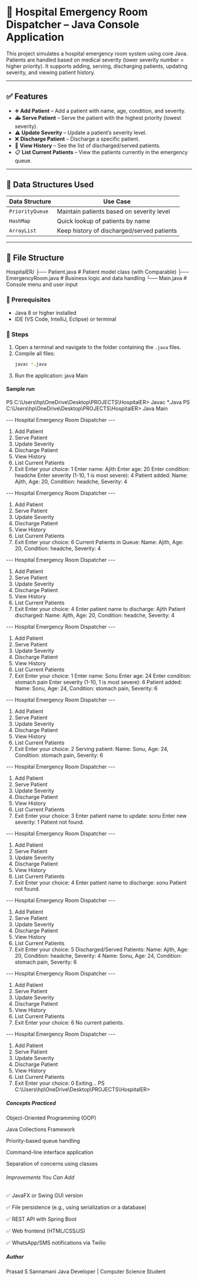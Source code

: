 # 🏥 Hospital Emergency Room Dispatcher – Java Console Application

This project simulates a hospital emergency room system using core Java. Patients are handled based on medical severity (lower severity number = higher priority). It supports adding, serving, discharging patients, updating severity, and viewing patient history.

---

## ✅ Features

- ➕ **Add Patient** – Add a patient with name, age, condition, and severity.
- 🚑 **Serve Patient** – Serve the patient with the highest priority (lowest severity).
- ⚠️ **Update Severity** – Update a patient’s severity level.
- ❌ **Discharge Patient** – Discharge a specific patient.
- 📜 **View History** – See the list of discharged/served patients.
- 📋 **List Current Patients** – View the patients currently in the emergency queue.

---

## 🧠 Data Structures Used

| Data Structure   | Use Case                                   |
|------------------|---------------------------------------------|
| `PriorityQueue`  | Maintain patients based on severity level   |
| `HashMap`        | Quick lookup of patients by name            |
| `ArrayList`      | Keep history of discharged/served patients  |

---

## 📂 File Structure

HospitalER/
├── Patient.java # Patient model class (with Comparable)
├── EmergencyRoom.java # Business logic and data handling
└── Main.java # Console menu and user input

### 🔧 Prerequisites
- Java 8 or higher installed
- IDE (VS Code, IntelliJ, Eclipse) or terminal

### 🚀 Steps

1. Open a terminal and navigate to the folder containing the `.java` files.
2. Compile all files:
   ```bash
   javac *.java
3. Run the application:
   java Main



#### Sample run 


PS C:\Users\hp\OneDrive\Desktop\PROJECTS\HospitalER> Javac *.Java
PS C:\Users\hp\OneDrive\Desktop\PROJECTS\HospitalER> Java Main

--- Hospital Emergency Room Dispatcher ---
1. Add Patient
2. Serve Patient
3. Update Severity
4. Discharge Patient
5. View History
6. List Current Patients
0. Exit
Enter your choice: 1
Enter name: Ajith
Enter age: 20
Enter condition: headche
Enter severity (1-10, 1 is most severe): 4
Patient added: Name: Ajith, Age: 20, Condition: headche, Severity: 4

--- Hospital Emergency Room Dispatcher ---
1. Add Patient
2. Serve Patient
3. Update Severity
4. Discharge Patient
5. View History
6. List Current Patients
0. Exit
Enter your choice: 6
Current Patients in Queue:
Name: Ajith, Age: 20, Condition: headche, Severity: 4

--- Hospital Emergency Room Dispatcher ---
1. Add Patient
2. Serve Patient
3. Update Severity
4. Discharge Patient
5. View History
6. List Current Patients
0. Exit
Enter your choice: 4
Enter patient name to discharge: Ajith
Patient discharged: Name: Ajith, Age: 20, Condition: headche, Severity: 4

--- Hospital Emergency Room Dispatcher ---
1. Add Patient
2. Serve Patient
3. Update Severity
4. Discharge Patient
5. View History
6. List Current Patients
0. Exit
Enter your choice: 1
Enter name: Sonu
Enter age: 24
Enter condition: stomach pain
Enter severity (1-10, 1 is most severe): 6
Patient added: Name: Sonu, Age: 24, Condition: stomach pain, Severity: 6

--- Hospital Emergency Room Dispatcher ---
1. Add Patient
2. Serve Patient
3. Update Severity
4. Discharge Patient
5. View History
6. List Current Patients
0. Exit
Enter your choice: 2
Serving patient: Name: Sonu, Age: 24, Condition: stomach pain, Severity: 6

--- Hospital Emergency Room Dispatcher ---
1. Add Patient
2. Serve Patient
3. Update Severity
4. Discharge Patient
5. View History
6. List Current Patients
0. Exit
Enter your choice: 3
Enter patient name to update: sonu
Enter new severity: 1
Patient not found.

--- Hospital Emergency Room Dispatcher ---
1. Add Patient
2. Serve Patient
3. Update Severity
4. Discharge Patient
5. View History
6. List Current Patients
0. Exit
Enter your choice: 4
Enter patient name to discharge: sonu
Patient not found.

--- Hospital Emergency Room Dispatcher ---
1. Add Patient
2. Serve Patient
3. Update Severity
4. Discharge Patient
5. View History
6. List Current Patients
0. Exit
Enter your choice: 5
Discharged/Served Patients:
Name: Ajith, Age: 20, Condition: headche, Severity: 4
Name: Sonu, Age: 24, Condition: stomach pain, Severity: 6

--- Hospital Emergency Room Dispatcher ---
1. Add Patient
2. Serve Patient
3. Update Severity
4. Discharge Patient
5. View History
6. List Current Patients
0. Exit
Enter your choice: 6
No current patients.

--- Hospital Emergency Room Dispatcher ---
1. Add Patient
2. Serve Patient
3. Update Severity
4. Discharge Patient
5. View History
6. List Current Patients
0. Exit
Enter your choice: 0
Exiting...
PS C:\Users\hp\OneDrive\Desktop\PROJECTS\HospitalER>

##### Concepts Practiced
Object-Oriented Programming (OOP)

Java Collections Framework

Priority-based queue handling

Command-line interface application

Separation of concerns using classes

###### Improvements You Can Add
✅ JavaFX or Swing GUI version

✅ File persistence (e.g., using serialization or a database)

✅ REST API with Spring Boot

✅ Web frontend (HTML/CSS/JS)

✅ WhatsApp/SMS notifications via Twilio


##### Author 
Prasad S Sannamani
Java Developer | Computer Science Student

